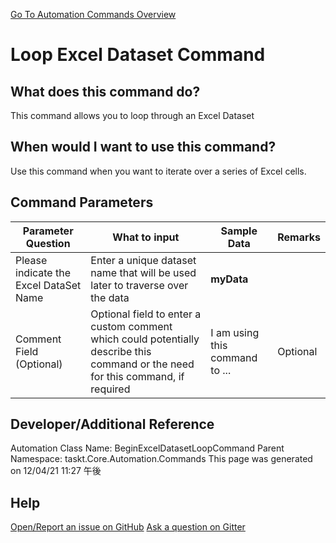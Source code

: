 <!--TITLE: Loop Excel Dataset Command -->
<!-- SUBTITLE: a command in the Loop Commands group. -->
[Go To Automation Commands Overview](/automation-commands.md)


# Loop Excel Dataset Command


## What does this command do?
This command allows you to loop through an Excel Dataset


## When would I want to use this command?
Use this command when you want to iterate over a series of Excel cells.


## Command Parameters
| Parameter Question   	| What to input  	|  Sample Data 	| Remarks  	|
| ---                    | ---               | ---           | ---       |
|Please indicate the Excel DataSet Name|Enter a unique dataset name that will be used later to traverse over the data|**myData**||
|Comment Field (Optional)|Optional field to enter a custom comment which could potentially describe this command or the need for this command, if required|I am using this command to ...|Optional|






## Developer/Additional Reference
Automation Class Name: BeginExcelDatasetLoopCommand
Parent Namespace: taskt.Core.Automation.Commands
This page was generated on 12/04/21 11:27 午後


## Help
[Open/Report an issue on GitHub](https://github.com/saucepleez/taskt/issues/new)
[Ask a question on Gitter](https://gitter.im/taskt-rpa/Lobby)
